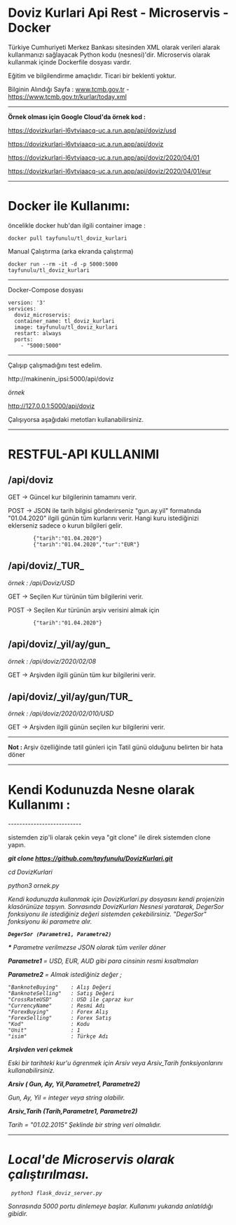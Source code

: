 # Doviz Kurlari Api Rest - Microservis - Docker

Türkiye Cumhuriyeti Merkez Bankası sitesinden XML olarak verileri alarak kullanmanızı sağlayacak Python kodu (nesnesi)'dir. Microservis olarak kullanmak içinde Dockerfile dosyası vardır. 

Eğitim ve bilgilendirme amaçlıdır. Ticari bir beklenti yoktur. 

Bilginin Alındığı Sayfa : www.tcmb.gov.tr -  https://www.tcmb.gov.tr/kurlar/today.xml

<hr>

<b>Örnek olması için Google Cloud'da örnek kod : </b>

https://dovizkurlari-l6vtviaacq-uc.a.run.app/api/doviz/usd

https://dovizkurlari-l6vtviaacq-uc.a.run.app/api/doviz

https://dovizkurlari-l6vtviaacq-uc.a.run.app/api/doviz/2020/04/01

https://dovizkurlari-l6vtviaacq-uc.a.run.app/api/doviz/2020/04/01/eur

<hr>

<h1>Docker ile Kullanımı:</h1>

öncelikle docker hub'dan ilgili container image :

<code>docker pull tayfunulu/tl_doviz_kurlari</code>

Manual Çalıştırma (arka ekranda çalıştırma)

<code>docker run --rm -it -d -p 5000:5000 tayfunulu/tl_doviz_kurlari</code>

<hr>Docker-Compose dosyası 

    version: '3'
    services:
      doviz_microservis:
      container_name: tl_doviz_kurlari
      image: tayfunulu/tl_doviz_kurlari
      restart: always
      ports:
        - "5000:5000"

<hr>

Çalışıp çalışmadığını test edelim.

http://makinenin_ipsi:5000/api/doviz

<i>örnek</i>

http://127.0.0.1:5000/api/doviz

Çalışıyorsa aşağıdaki metotları kullanabilirsiniz.

<hr>

# RESTFUL-API KULLANIMI

<h2><b>/api/doviz</b></h2>

GET -> Güncel kur bilgilerinin tamamını verir. 

POST -> JSON ile tarih bilgisi gönderirseniz "gun.ay.yil" formatında "01.04.2020" ilgili günün tüm kurlarını verir. Hangi kuru istediğinizi eklerseniz sadece o kurun bilgileri gelir. 

            {"tarih":"01.04.2020"}  
            {"tarih":"01.04.2020","tur":"EUR"}  


<h2><b>/api/doviz/_TUR_</b></h2>

<i>örnek : /api/Doviz/USD</i> 

GET -> Seçilen Kur türünün tüm bilgilerini verir. 

POST -> Seçilen Kur türünün arşiv verisini almak için
    
            {"tarih":"01.04.2020"}  

<h2><b>/api/doviz/_yil/ay/gun_</b></h2>

<i>örnek : /api/doviz/2020/02/08</i>

GET -> Arşivden ilgili günün tüm kur bilgilerini verir. 

<h2><b>/api/doviz/_yil/ay/gun/TUR_</b></h2>

<i>örnek : /api/doviz/2020/02/010/USD</i>

GET -> Arşivden ilgili günün seçilen kur bilgilerini verir.             

<hr>

<b> Not : </b> Arşiv özelliğinde tatil günleri için Tatil günü olduğunu belirten bir hata döner


<hr>


<h1>Kendi Kodunuzda Nesne olarak Kullanımı :</h1>
--------------------------

sistemden zip'li olarak çekin veya "git clone" ile direk sistemden clone yapın. 

<i><b>git clone https://github.com/tayfunulu/DovizKurlari.git</b>

cd DovizKurlari 

<i>python3 ornek.py</i>


Kendi kodunuzda kullanmak için DovizKurlari.py dosyasını kendi projenizin klasörünüze taşıyın. Sonrasında DovizKurları Nesnesi yaratarak, DegerSor fonksiyonu ile istediğiniz değeri sistemden çekebilirsiniz. "DegerSor" fonksiyonu iki parametre alır. 

<code><b>DegerSor (<i>Parametre1, Parametre2</i>) </b></code>

<b>*</b> Parametre verilmezse JSON olarak tüm veriler döner 

<b> Parametre1 </b> = USD, EUR, AUD gibi para cinsinin resmi kısaltmaları 

<b> Parametre2 </b>= Almak istediğiniz değer ;

    "BanknoteBuying"    : Alış Değeri
    "BanknoteSelling"   : Satış Değeri
    "CrossRateUSD"      : USD ile çapraz kur
    "CurrencyName"      : Resmi Adı
    "ForexBuying"       : Forex Alış     
    "ForexSelling"      : Forex Satış
    "Kod"               : Kodu 
    "Unit"              : 1
    "isim"              : Türkçe Adı     

<b>Arşivden veri çekmek </b>

Eski bir tarihteki kur'u ögrenmek için Arsiv veya Arsiv_Tarih fonksiyonlarını kullanabilirsiniz.

<b>Arsiv (<i> Gun, Ay, Yil,Parametre1, Parametre2</i>) </b>

Gun, Ay, Yil = integer veya string olabilir. 


<b>Arsiv_Tarih (<i>Tarih,Parametre1, Parametre2</i>) </b>

Tarih = "01.02.2015" Şeklinde bir string veri olmalıdır. 

<hr>

<h1> Local'de Microservis olarak çalıştırılması. </h1>

<code> python3 flask_doviz_server.py</code>

Sonrasında 5000 portu dinlemeye başlar. Kullanımı yukarıda anlatıldığı gibidir. 
